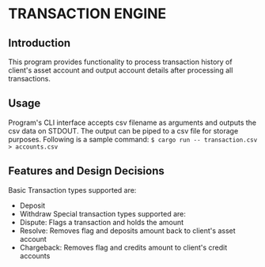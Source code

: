 # TRANSACTION ENGINE
## Introduction
This program provides functionality to process transaction history of client's 
asset account and output account details after processing all transactions.

## Usage
Program's CLI interface accepts csv filename as arguments and outputs the csv data on
STDOUT. The output can be piped to a csv file for storage purposes.
Following is a sample command:
`$ cargo run -- transaction.csv > accounts.csv`

## Features and Design Decisions
Basic Transaction types supported are:
- Deposit
- Withdraw
Special transaction types supported are:
- Dispute: Flags a transaction and holds the amount
- Resolve: Removes flag and deposits amount back to client's asset account
- Chargeback: Removes flag and credits amount to client's credit accounts
